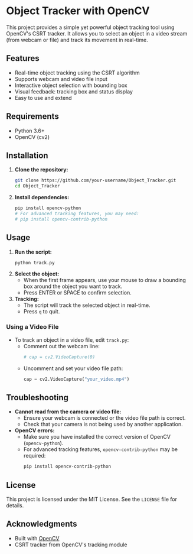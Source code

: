# Object Tracker with OpenCV

This project provides a simple yet powerful object tracking tool using OpenCV's CSRT tracker. It allows you to select an object in a video stream (from webcam or file) and track its movement in real-time.

## Features
- Real-time object tracking using the CSRT algorithm
- Supports webcam and video file input
- Interactive object selection with bounding box
- Visual feedback: tracking box and status display
- Easy to use and extend

## Requirements
- Python 3.6+
- OpenCV (cv2)

## Installation
1. **Clone the repository:**
   ```bash
   git clone https://github.com/your-username/Object_Tracker.git
   cd Object_Tracker
   ```
2. **Install dependencies:**
   ```bash
   pip install opencv-python
   # For advanced tracking features, you may need:
   # pip install opencv-contrib-python
   ```

## Usage
1. **Run the script:**
   ```bash
   python track.py
   ```
2. **Select the object:**
   - When the first frame appears, use your mouse to draw a bounding box around the object you want to track.
   - Press ENTER or SPACE to confirm selection.
3. **Tracking:**
   - The script will track the selected object in real-time.
   - Press `q` to quit.

### Using a Video File
- To track an object in a video file, edit `track.py`:
  - Comment out the webcam line:
    ```python
    # cap = cv2.VideoCapture(0)
    ```
  - Uncomment and set your video file path:
    ```python
    cap = cv2.VideoCapture("your_video.mp4")
    ```

## Troubleshooting
- **Cannot read from the camera or video file:**
  - Ensure your webcam is connected or the video file path is correct.
  - Check that your camera is not being used by another application.
- **OpenCV errors:**
  - Make sure you have installed the correct version of OpenCV (`opencv-python`).
  - For advanced tracking features, `opencv-contrib-python` may be required:
    ```bash
    pip install opencv-contrib-python
    ```

## License
This project is licensed under the MIT License. See the `LICENSE` file for details.

## Acknowledgments
- Built with [OpenCV](https://opencv.org/)
- CSRT tracker from OpenCV's tracking module 